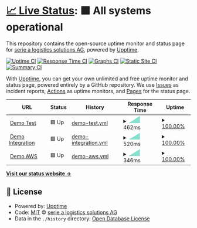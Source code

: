 # [📈 Live Status](https://serie-a-logistics-solutions.github.io/upptime_test): <!--live status--> **🟩 All systems operational**

This repository contains the open-source uptime monitor and status page for [serie a logistics solutions AG](https://www.nx3.io/), powered by [Upptime](https://github.com/upptime/upptime).

[![Uptime CI](https://github.com/serie-a-logistics-solutions/upptime_test/workflows/Uptime%20CI/badge.svg)](https://github.com/serie-a-logistics-solutions/upptime_test/actions?query=workflow%3A%22Uptime+CI%22)
[![Response Time CI](https://github.com/serie-a-logistics-solutions/upptime_test/workflows/Response%20Time%20CI/badge.svg)](https://github.com/serie-a-logistics-solutions/upptime_test/actions?query=workflow%3A%22Response+Time+CI%22)
[![Graphs CI](https://github.com/serie-a-logistics-solutions/upptime_test/workflows/Graphs%20CI/badge.svg)](https://github.com/serie-a-logistics-solutions/upptime_test/actions?query=workflow%3A%22Graphs+CI%22)
[![Static Site CI](https://github.com/serie-a-logistics-solutions/upptime_test/workflows/Static%20Site%20CI/badge.svg)](https://github.com/serie-a-logistics-solutions/upptime_test/actions?query=workflow%3A%22Static+Site+CI%22)
[![Summary CI](https://github.com/serie-a-logistics-solutions/upptime_test/workflows/Summary%20CI/badge.svg)](https://github.com/serie-a-logistics-solutions/upptime_test/actions?query=workflow%3A%22Summary+CI%22)

With [Upptime](https://upptime.js.org), you can get your own unlimited and free uptime monitor and status page, powered entirely by a GitHub repository. We use [Issues](https://github.com/serie-a-logistics-solutions/upptime_test/issues) as incident reports, [Actions](https://github.com/serie-a-logistics-solutions/upptime_test/actions) as uptime monitors, and [Pages](https://serie-a-logistics-solutions.github.io/upptime_test) for the status page.

<!--start: status pages-->
<!-- This summary is generated by Upptime (https://github.com/upptime/upptime) -->
<!-- Do not edit this manually, your changes will be overwritten -->
<!-- prettier-ignore -->
| URL | Status | History | Response Time | Uptime |
| --- | ------ | ------- | ------------- | ------ |
| <img alt="" src="https://icons.duckduckgo.com/ip3/transport.test.nx3.io.ico" height="13"> [Demo Test](https://transport.test.nx3.io/rs) | 🟩 Up | [demo-test.yml](https://github.com/serie-a-logistics-solutions/upptime_test/commits/HEAD/history/demo-test.yml) | <details><summary><img alt="Response time graph" src="./graphs/demo-test/response-time-week.png" height="20"> 462ms</summary><br><a href="https://serie-a-logistics-solutions.github.io/upptime_test/history/demo-test"><img alt="Response time 462" src="https://img.shields.io/endpoint?url=https%3A%2F%2Fraw.githubusercontent.com%2Fserie-a-logistics-solutions%2Fupptime_test%2FHEAD%2Fapi%2Fdemo-test%2Fresponse-time.json"></a><br><a href="https://serie-a-logistics-solutions.github.io/upptime_test/history/demo-test"><img alt="24-hour response time 462" src="https://img.shields.io/endpoint?url=https%3A%2F%2Fraw.githubusercontent.com%2Fserie-a-logistics-solutions%2Fupptime_test%2FHEAD%2Fapi%2Fdemo-test%2Fresponse-time-day.json"></a><br><a href="https://serie-a-logistics-solutions.github.io/upptime_test/history/demo-test"><img alt="7-day response time 462" src="https://img.shields.io/endpoint?url=https%3A%2F%2Fraw.githubusercontent.com%2Fserie-a-logistics-solutions%2Fupptime_test%2FHEAD%2Fapi%2Fdemo-test%2Fresponse-time-week.json"></a><br><a href="https://serie-a-logistics-solutions.github.io/upptime_test/history/demo-test"><img alt="30-day response time 462" src="https://img.shields.io/endpoint?url=https%3A%2F%2Fraw.githubusercontent.com%2Fserie-a-logistics-solutions%2Fupptime_test%2FHEAD%2Fapi%2Fdemo-test%2Fresponse-time-month.json"></a><br><a href="https://serie-a-logistics-solutions.github.io/upptime_test/history/demo-test"><img alt="1-year response time 462" src="https://img.shields.io/endpoint?url=https%3A%2F%2Fraw.githubusercontent.com%2Fserie-a-logistics-solutions%2Fupptime_test%2FHEAD%2Fapi%2Fdemo-test%2Fresponse-time-year.json"></a></details> | <details><summary><a href="https://serie-a-logistics-solutions.github.io/upptime_test/history/demo-test">100.00%</a></summary><a href="https://serie-a-logistics-solutions.github.io/upptime_test/history/demo-test"><img alt="All-time uptime 100.00%" src="https://img.shields.io/endpoint?url=https%3A%2F%2Fraw.githubusercontent.com%2Fserie-a-logistics-solutions%2Fupptime_test%2FHEAD%2Fapi%2Fdemo-test%2Fuptime.json"></a><br><a href="https://serie-a-logistics-solutions.github.io/upptime_test/history/demo-test"><img alt="24-hour uptime 100.00%" src="https://img.shields.io/endpoint?url=https%3A%2F%2Fraw.githubusercontent.com%2Fserie-a-logistics-solutions%2Fupptime_test%2FHEAD%2Fapi%2Fdemo-test%2Fuptime-day.json"></a><br><a href="https://serie-a-logistics-solutions.github.io/upptime_test/history/demo-test"><img alt="7-day uptime 100.00%" src="https://img.shields.io/endpoint?url=https%3A%2F%2Fraw.githubusercontent.com%2Fserie-a-logistics-solutions%2Fupptime_test%2FHEAD%2Fapi%2Fdemo-test%2Fuptime-week.json"></a><br><a href="https://serie-a-logistics-solutions.github.io/upptime_test/history/demo-test"><img alt="30-day uptime 100.00%" src="https://img.shields.io/endpoint?url=https%3A%2F%2Fraw.githubusercontent.com%2Fserie-a-logistics-solutions%2Fupptime_test%2FHEAD%2Fapi%2Fdemo-test%2Fuptime-month.json"></a><br><a href="https://serie-a-logistics-solutions.github.io/upptime_test/history/demo-test"><img alt="1-year uptime 100.00%" src="https://img.shields.io/endpoint?url=https%3A%2F%2Fraw.githubusercontent.com%2Fserie-a-logistics-solutions%2Fupptime_test%2FHEAD%2Fapi%2Fdemo-test%2Fuptime-year.json"></a></details>
| <img alt="" src="https://icons.duckduckgo.com/ip3/transport-integration.nx3.io.ico" height="13"> [Demo Integration](https://transport-integration.nx3.io/rs) | 🟩 Up | [demo-integration.yml](https://github.com/serie-a-logistics-solutions/upptime_test/commits/HEAD/history/demo-integration.yml) | <details><summary><img alt="Response time graph" src="./graphs/demo-integration/response-time-week.png" height="20"> 520ms</summary><br><a href="https://serie-a-logistics-solutions.github.io/upptime_test/history/demo-integration"><img alt="Response time 520" src="https://img.shields.io/endpoint?url=https%3A%2F%2Fraw.githubusercontent.com%2Fserie-a-logistics-solutions%2Fupptime_test%2FHEAD%2Fapi%2Fdemo-integration%2Fresponse-time.json"></a><br><a href="https://serie-a-logistics-solutions.github.io/upptime_test/history/demo-integration"><img alt="24-hour response time 520" src="https://img.shields.io/endpoint?url=https%3A%2F%2Fraw.githubusercontent.com%2Fserie-a-logistics-solutions%2Fupptime_test%2FHEAD%2Fapi%2Fdemo-integration%2Fresponse-time-day.json"></a><br><a href="https://serie-a-logistics-solutions.github.io/upptime_test/history/demo-integration"><img alt="7-day response time 520" src="https://img.shields.io/endpoint?url=https%3A%2F%2Fraw.githubusercontent.com%2Fserie-a-logistics-solutions%2Fupptime_test%2FHEAD%2Fapi%2Fdemo-integration%2Fresponse-time-week.json"></a><br><a href="https://serie-a-logistics-solutions.github.io/upptime_test/history/demo-integration"><img alt="30-day response time 520" src="https://img.shields.io/endpoint?url=https%3A%2F%2Fraw.githubusercontent.com%2Fserie-a-logistics-solutions%2Fupptime_test%2FHEAD%2Fapi%2Fdemo-integration%2Fresponse-time-month.json"></a><br><a href="https://serie-a-logistics-solutions.github.io/upptime_test/history/demo-integration"><img alt="1-year response time 520" src="https://img.shields.io/endpoint?url=https%3A%2F%2Fraw.githubusercontent.com%2Fserie-a-logistics-solutions%2Fupptime_test%2FHEAD%2Fapi%2Fdemo-integration%2Fresponse-time-year.json"></a></details> | <details><summary><a href="https://serie-a-logistics-solutions.github.io/upptime_test/history/demo-integration">100.00%</a></summary><a href="https://serie-a-logistics-solutions.github.io/upptime_test/history/demo-integration"><img alt="All-time uptime 100.00%" src="https://img.shields.io/endpoint?url=https%3A%2F%2Fraw.githubusercontent.com%2Fserie-a-logistics-solutions%2Fupptime_test%2FHEAD%2Fapi%2Fdemo-integration%2Fuptime.json"></a><br><a href="https://serie-a-logistics-solutions.github.io/upptime_test/history/demo-integration"><img alt="24-hour uptime 100.00%" src="https://img.shields.io/endpoint?url=https%3A%2F%2Fraw.githubusercontent.com%2Fserie-a-logistics-solutions%2Fupptime_test%2FHEAD%2Fapi%2Fdemo-integration%2Fuptime-day.json"></a><br><a href="https://serie-a-logistics-solutions.github.io/upptime_test/history/demo-integration"><img alt="7-day uptime 100.00%" src="https://img.shields.io/endpoint?url=https%3A%2F%2Fraw.githubusercontent.com%2Fserie-a-logistics-solutions%2Fupptime_test%2FHEAD%2Fapi%2Fdemo-integration%2Fuptime-week.json"></a><br><a href="https://serie-a-logistics-solutions.github.io/upptime_test/history/demo-integration"><img alt="30-day uptime 100.00%" src="https://img.shields.io/endpoint?url=https%3A%2F%2Fraw.githubusercontent.com%2Fserie-a-logistics-solutions%2Fupptime_test%2FHEAD%2Fapi%2Fdemo-integration%2Fuptime-month.json"></a><br><a href="https://serie-a-logistics-solutions.github.io/upptime_test/history/demo-integration"><img alt="1-year uptime 100.00%" src="https://img.shields.io/endpoint?url=https%3A%2F%2Fraw.githubusercontent.com%2Fserie-a-logistics-solutions%2Fupptime_test%2FHEAD%2Fapi%2Fdemo-integration%2Fuptime-year.json"></a></details>
| <img alt="" src="https://icons.duckduckgo.com/ip3/transport-demo.on.nx3.cloud.ico" height="13"> [Demo AWS](https://transport-demo.on.nx3.cloud/) | 🟩 Up | [demo-aws.yml](https://github.com/serie-a-logistics-solutions/upptime_test/commits/HEAD/history/demo-aws.yml) | <details><summary><img alt="Response time graph" src="./graphs/demo-aws/response-time-week.png" height="20"> 346ms</summary><br><a href="https://serie-a-logistics-solutions.github.io/upptime_test/history/demo-aws"><img alt="Response time 346" src="https://img.shields.io/endpoint?url=https%3A%2F%2Fraw.githubusercontent.com%2Fserie-a-logistics-solutions%2Fupptime_test%2FHEAD%2Fapi%2Fdemo-aws%2Fresponse-time.json"></a><br><a href="https://serie-a-logistics-solutions.github.io/upptime_test/history/demo-aws"><img alt="24-hour response time 346" src="https://img.shields.io/endpoint?url=https%3A%2F%2Fraw.githubusercontent.com%2Fserie-a-logistics-solutions%2Fupptime_test%2FHEAD%2Fapi%2Fdemo-aws%2Fresponse-time-day.json"></a><br><a href="https://serie-a-logistics-solutions.github.io/upptime_test/history/demo-aws"><img alt="7-day response time 346" src="https://img.shields.io/endpoint?url=https%3A%2F%2Fraw.githubusercontent.com%2Fserie-a-logistics-solutions%2Fupptime_test%2FHEAD%2Fapi%2Fdemo-aws%2Fresponse-time-week.json"></a><br><a href="https://serie-a-logistics-solutions.github.io/upptime_test/history/demo-aws"><img alt="30-day response time 346" src="https://img.shields.io/endpoint?url=https%3A%2F%2Fraw.githubusercontent.com%2Fserie-a-logistics-solutions%2Fupptime_test%2FHEAD%2Fapi%2Fdemo-aws%2Fresponse-time-month.json"></a><br><a href="https://serie-a-logistics-solutions.github.io/upptime_test/history/demo-aws"><img alt="1-year response time 346" src="https://img.shields.io/endpoint?url=https%3A%2F%2Fraw.githubusercontent.com%2Fserie-a-logistics-solutions%2Fupptime_test%2FHEAD%2Fapi%2Fdemo-aws%2Fresponse-time-year.json"></a></details> | <details><summary><a href="https://serie-a-logistics-solutions.github.io/upptime_test/history/demo-aws">100.00%</a></summary><a href="https://serie-a-logistics-solutions.github.io/upptime_test/history/demo-aws"><img alt="All-time uptime 100.00%" src="https://img.shields.io/endpoint?url=https%3A%2F%2Fraw.githubusercontent.com%2Fserie-a-logistics-solutions%2Fupptime_test%2FHEAD%2Fapi%2Fdemo-aws%2Fuptime.json"></a><br><a href="https://serie-a-logistics-solutions.github.io/upptime_test/history/demo-aws"><img alt="24-hour uptime 100.00%" src="https://img.shields.io/endpoint?url=https%3A%2F%2Fraw.githubusercontent.com%2Fserie-a-logistics-solutions%2Fupptime_test%2FHEAD%2Fapi%2Fdemo-aws%2Fuptime-day.json"></a><br><a href="https://serie-a-logistics-solutions.github.io/upptime_test/history/demo-aws"><img alt="7-day uptime 100.00%" src="https://img.shields.io/endpoint?url=https%3A%2F%2Fraw.githubusercontent.com%2Fserie-a-logistics-solutions%2Fupptime_test%2FHEAD%2Fapi%2Fdemo-aws%2Fuptime-week.json"></a><br><a href="https://serie-a-logistics-solutions.github.io/upptime_test/history/demo-aws"><img alt="30-day uptime 100.00%" src="https://img.shields.io/endpoint?url=https%3A%2F%2Fraw.githubusercontent.com%2Fserie-a-logistics-solutions%2Fupptime_test%2FHEAD%2Fapi%2Fdemo-aws%2Fuptime-month.json"></a><br><a href="https://serie-a-logistics-solutions.github.io/upptime_test/history/demo-aws"><img alt="1-year uptime 100.00%" src="https://img.shields.io/endpoint?url=https%3A%2F%2Fraw.githubusercontent.com%2Fserie-a-logistics-solutions%2Fupptime_test%2FHEAD%2Fapi%2Fdemo-aws%2Fuptime-year.json"></a></details>

<!--end: status pages-->

[**Visit our status website →**](https://serie-a-logistics-solutions.github.io/upptime_test)

## 📄 License

- Powered by: [Upptime](https://github.com/upptime/upptime)
- Code: [MIT](./LICENSE) © [serie a logistics solutions AG](https://www.nx3.io/)
- Data in the `./history` directory: [Open Database License](https://opendatacommons.org/licenses/odbl/1-0/)
